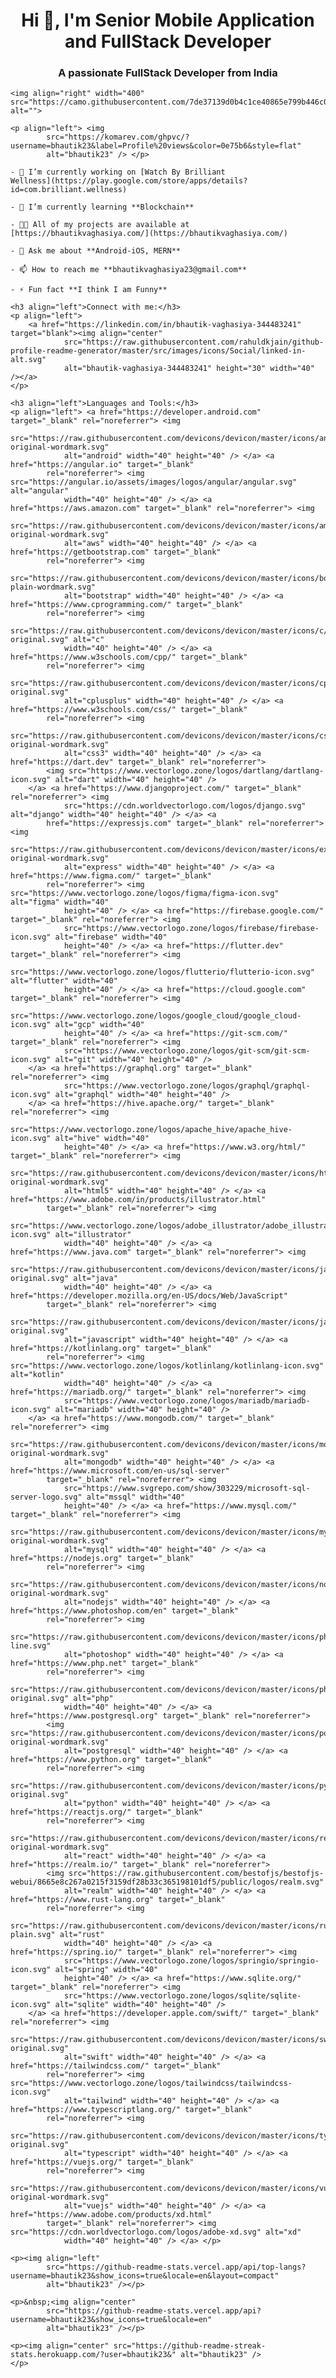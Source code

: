  <h1 align="center">Hi 👋, I'm Senior Mobile Application and FullStack Developer</h1>
    <h3 align="center">A passionate FullStack Developer from India</h3>

    <img align="right" width="400" src="https://camo.githubusercontent.com/7de37139d0b4c1ce40865e799b446c0e963a3dd8fb68d239707237c40604fa3d/68747470733a2f2f63646e2e6472696262626c652e636f6d2f75736572732f3733303730332f73637265656e73686f74732f363538313234332f6176656e746f2e676966" alt="">

    <p align="left"> <img
            src="https://komarev.com/ghpvc/?username=bhautik23&label=Profile%20views&color=0e75b6&style=flat"
            alt="bhautik23" /> </p>

    - 🔭 I’m currently working on [Watch By Brilliant
    Wellness](https://play.google.com/store/apps/details?id=com.brilliant.wellness)

    - 🌱 I’m currently learning **Blockchain**

    - 👨‍💻 All of my projects are available at [https://bhautikvaghasiya.com/](https://bhautikvaghasiya.com/)

    - 💬 Ask me about **Android-iOS, MERN**

    - 📫 How to reach me **bhautikvaghasiya23@gmail.com**

    - ⚡ Fun fact **I think I am Funny**

    <h3 align="left">Connect with me:</h3>
    <p align="left">
        <a href="https://linkedin.com/in/bhautik-vaghasiya-344483241" target="blank"><img align="center"
                src="https://raw.githubusercontent.com/rahuldkjain/github-profile-readme-generator/master/src/images/icons/Social/linked-in-alt.svg"
                alt="bhautik-vaghasiya-344483241" height="30" width="40" /></a>
    </p>

    <h3 align="left">Languages and Tools:</h3>
    <p align="left"> <a href="https://developer.android.com" target="_blank" rel="noreferrer"> <img
                src="https://raw.githubusercontent.com/devicons/devicon/master/icons/android/android-original-wordmark.svg"
                alt="android" width="40" height="40" /> </a> <a href="https://angular.io" target="_blank"
            rel="noreferrer"> <img src="https://angular.io/assets/images/logos/angular/angular.svg" alt="angular"
                width="40" height="40" /> </a> <a href="https://aws.amazon.com" target="_blank" rel="noreferrer"> <img
                src="https://raw.githubusercontent.com/devicons/devicon/master/icons/amazonwebservices/amazonwebservices-original-wordmark.svg"
                alt="aws" width="40" height="40" /> </a> <a href="https://getbootstrap.com" target="_blank"
            rel="noreferrer"> <img
                src="https://raw.githubusercontent.com/devicons/devicon/master/icons/bootstrap/bootstrap-plain-wordmark.svg"
                alt="bootstrap" width="40" height="40" /> </a> <a href="https://www.cprogramming.com/" target="_blank"
            rel="noreferrer"> <img
                src="https://raw.githubusercontent.com/devicons/devicon/master/icons/c/c-original.svg" alt="c"
                width="40" height="40" /> </a> <a href="https://www.w3schools.com/cpp/" target="_blank"
            rel="noreferrer"> <img
                src="https://raw.githubusercontent.com/devicons/devicon/master/icons/cplusplus/cplusplus-original.svg"
                alt="cplusplus" width="40" height="40" /> </a> <a href="https://www.w3schools.com/css/" target="_blank"
            rel="noreferrer"> <img
                src="https://raw.githubusercontent.com/devicons/devicon/master/icons/css3/css3-original-wordmark.svg"
                alt="css3" width="40" height="40" /> </a> <a href="https://dart.dev" target="_blank" rel="noreferrer">
            <img src="https://www.vectorlogo.zone/logos/dartlang/dartlang-icon.svg" alt="dart" width="40" height="40" />
        </a> <a href="https://www.djangoproject.com/" target="_blank" rel="noreferrer"> <img
                src="https://cdn.worldvectorlogo.com/logos/django.svg" alt="django" width="40" height="40" /> </a> <a
            href="https://expressjs.com" target="_blank" rel="noreferrer"> <img
                src="https://raw.githubusercontent.com/devicons/devicon/master/icons/express/express-original-wordmark.svg"
                alt="express" width="40" height="40" /> </a> <a href="https://www.figma.com/" target="_blank"
            rel="noreferrer"> <img src="https://www.vectorlogo.zone/logos/figma/figma-icon.svg" alt="figma" width="40"
                height="40" /> </a> <a href="https://firebase.google.com/" target="_blank" rel="noreferrer"> <img
                src="https://www.vectorlogo.zone/logos/firebase/firebase-icon.svg" alt="firebase" width="40"
                height="40" /> </a> <a href="https://flutter.dev" target="_blank" rel="noreferrer"> <img
                src="https://www.vectorlogo.zone/logos/flutterio/flutterio-icon.svg" alt="flutter" width="40"
                height="40" /> </a> <a href="https://cloud.google.com" target="_blank" rel="noreferrer"> <img
                src="https://www.vectorlogo.zone/logos/google_cloud/google_cloud-icon.svg" alt="gcp" width="40"
                height="40" /> </a> <a href="https://git-scm.com/" target="_blank" rel="noreferrer"> <img
                src="https://www.vectorlogo.zone/logos/git-scm/git-scm-icon.svg" alt="git" width="40" height="40" />
        </a> <a href="https://graphql.org" target="_blank" rel="noreferrer"> <img
                src="https://www.vectorlogo.zone/logos/graphql/graphql-icon.svg" alt="graphql" width="40" height="40" />
        </a> <a href="https://hive.apache.org/" target="_blank" rel="noreferrer"> <img
                src="https://www.vectorlogo.zone/logos/apache_hive/apache_hive-icon.svg" alt="hive" width="40"
                height="40" /> </a> <a href="https://www.w3.org/html/" target="_blank" rel="noreferrer"> <img
                src="https://raw.githubusercontent.com/devicons/devicon/master/icons/html5/html5-original-wordmark.svg"
                alt="html5" width="40" height="40" /> </a> <a href="https://www.adobe.com/in/products/illustrator.html"
            target="_blank" rel="noreferrer"> <img
                src="https://www.vectorlogo.zone/logos/adobe_illustrator/adobe_illustrator-icon.svg" alt="illustrator"
                width="40" height="40" /> </a> <a href="https://www.java.com" target="_blank" rel="noreferrer"> <img
                src="https://raw.githubusercontent.com/devicons/devicon/master/icons/java/java-original.svg" alt="java"
                width="40" height="40" /> </a> <a href="https://developer.mozilla.org/en-US/docs/Web/JavaScript"
            target="_blank" rel="noreferrer"> <img
                src="https://raw.githubusercontent.com/devicons/devicon/master/icons/javascript/javascript-original.svg"
                alt="javascript" width="40" height="40" /> </a> <a href="https://kotlinlang.org" target="_blank"
            rel="noreferrer"> <img src="https://www.vectorlogo.zone/logos/kotlinlang/kotlinlang-icon.svg" alt="kotlin"
                width="40" height="40" /> </a> <a href="https://mariadb.org/" target="_blank" rel="noreferrer"> <img
                src="https://www.vectorlogo.zone/logos/mariadb/mariadb-icon.svg" alt="mariadb" width="40" height="40" />
        </a> <a href="https://www.mongodb.com/" target="_blank" rel="noreferrer"> <img
                src="https://raw.githubusercontent.com/devicons/devicon/master/icons/mongodb/mongodb-original-wordmark.svg"
                alt="mongodb" width="40" height="40" /> </a> <a href="https://www.microsoft.com/en-us/sql-server"
            target="_blank" rel="noreferrer"> <img
                src="https://www.svgrepo.com/show/303229/microsoft-sql-server-logo.svg" alt="mssql" width="40"
                height="40" /> </a> <a href="https://www.mysql.com/" target="_blank" rel="noreferrer"> <img
                src="https://raw.githubusercontent.com/devicons/devicon/master/icons/mysql/mysql-original-wordmark.svg"
                alt="mysql" width="40" height="40" /> </a> <a href="https://nodejs.org" target="_blank"
            rel="noreferrer"> <img
                src="https://raw.githubusercontent.com/devicons/devicon/master/icons/nodejs/nodejs-original-wordmark.svg"
                alt="nodejs" width="40" height="40" /> </a> <a href="https://www.photoshop.com/en" target="_blank"
            rel="noreferrer"> <img
                src="https://raw.githubusercontent.com/devicons/devicon/master/icons/photoshop/photoshop-line.svg"
                alt="photoshop" width="40" height="40" /> </a> <a href="https://www.php.net" target="_blank"
            rel="noreferrer"> <img
                src="https://raw.githubusercontent.com/devicons/devicon/master/icons/php/php-original.svg" alt="php"
                width="40" height="40" /> </a> <a href="https://www.postgresql.org" target="_blank" rel="noreferrer">
            <img src="https://raw.githubusercontent.com/devicons/devicon/master/icons/postgresql/postgresql-original-wordmark.svg"
                alt="postgresql" width="40" height="40" /> </a> <a href="https://www.python.org" target="_blank"
            rel="noreferrer"> <img
                src="https://raw.githubusercontent.com/devicons/devicon/master/icons/python/python-original.svg"
                alt="python" width="40" height="40" /> </a> <a href="https://reactjs.org/" target="_blank"
            rel="noreferrer"> <img
                src="https://raw.githubusercontent.com/devicons/devicon/master/icons/react/react-original-wordmark.svg"
                alt="react" width="40" height="40" /> </a> <a href="https://realm.io/" target="_blank" rel="noreferrer">
            <img src="https://raw.githubusercontent.com/bestofjs/bestofjs-webui/8665e8c267a0215f3159df28b33c365198101df5/public/logos/realm.svg"
                alt="realm" width="40" height="40" /> </a> <a href="https://www.rust-lang.org" target="_blank"
            rel="noreferrer"> <img
                src="https://raw.githubusercontent.com/devicons/devicon/master/icons/rust/rust-plain.svg" alt="rust"
                width="40" height="40" /> </a> <a href="https://spring.io/" target="_blank" rel="noreferrer"> <img
                src="https://www.vectorlogo.zone/logos/springio/springio-icon.svg" alt="spring" width="40"
                height="40" /> </a> <a href="https://www.sqlite.org/" target="_blank" rel="noreferrer"> <img
                src="https://www.vectorlogo.zone/logos/sqlite/sqlite-icon.svg" alt="sqlite" width="40" height="40" />
        </a> <a href="https://developer.apple.com/swift/" target="_blank" rel="noreferrer"> <img
                src="https://raw.githubusercontent.com/devicons/devicon/master/icons/swift/swift-original.svg"
                alt="swift" width="40" height="40" /> </a> <a href="https://tailwindcss.com/" target="_blank"
            rel="noreferrer"> <img src="https://www.vectorlogo.zone/logos/tailwindcss/tailwindcss-icon.svg"
                alt="tailwind" width="40" height="40" /> </a> <a href="https://www.typescriptlang.org/" target="_blank"
            rel="noreferrer"> <img
                src="https://raw.githubusercontent.com/devicons/devicon/master/icons/typescript/typescript-original.svg"
                alt="typescript" width="40" height="40" /> </a> <a href="https://vuejs.org/" target="_blank"
            rel="noreferrer"> <img
                src="https://raw.githubusercontent.com/devicons/devicon/master/icons/vuejs/vuejs-original-wordmark.svg"
                alt="vuejs" width="40" height="40" /> </a> <a href="https://www.adobe.com/products/xd.html"
            target="_blank" rel="noreferrer"> <img src="https://cdn.worldvectorlogo.com/logos/adobe-xd.svg" alt="xd"
                width="40" height="40" /> </a> </p>

    <p><img align="left"
            src="https://github-readme-stats.vercel.app/api/top-langs?username=bhautik23&show_icons=true&locale=en&layout=compact"
            alt="bhautik23" /></p>

    <p>&nbsp;<img align="center"
            src="https://github-readme-stats.vercel.app/api?username=bhautik23&show_icons=true&locale=en"
            alt="bhautik23" /></p>

    <p><img align="center" src="https://github-readme-streak-stats.herokuapp.com/?user=bhautik23&" alt="bhautik23" />
    </p>
